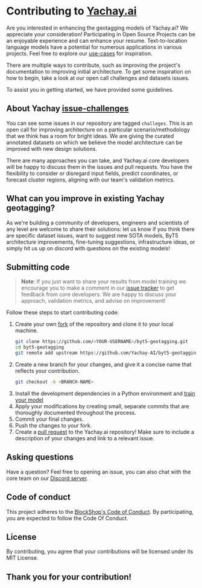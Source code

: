 # Contributing to [Yachay.ai](https://www.yachay.ai/)
Are you interested in enhancing the geotagging models of Yachay.ai? We appreciate your consideration! Participating in Open Source Projects can be an enjoyable experience and can enhance your resume. Text-to-location language models have a potential for numerous applications in various projects. Feel free to explore our [use-cases](https://discord.com/invite/PaqpppYTxs) for inspiration.

There are multiple ways to contribute, such as improving the project's documentation to improving initial architecture. To get some inspiration on how to begin, take a look at our open call challenges and datasets issues.

To assist you in getting started, we have provided some guidelines.

## About Yachay [issue-challenges](https://github.com/Yachay-AI/byt5-geotagging/issues)
 
You can see some issues in our repository are tagged `challeges`. This is an open call for improving architecture on a particular scenario/methodology that we think has a room for bright ideas. We are giving the curated annotated datasets on which we believe the model architecture can be improved with new design solutions.

There are many approaches you can take, and Yachay.ai core developers will be happy to discuss them in the issues and pull requests. You have the flexibility to consider or disregard input fields, predict coordinates, or forecast cluster regions, aligning with our team's validation metrics.

## What can you improve in existing Yachay geotagging?
As we're building a community of developers, engineers and scientists of any level are welcome to share their solutions: let us know if you think there are specific dataset issues, want to suggest new SOTA models, ByT5 architecture improvements, fine-tuning suggestions, infrastructure ideas, or simply hit us up on discord with questions on the existing models!

## Submitting code
> **Note**: If you just want to share your results from model training we encourage you to make a comment in our [issue tracker](https://github.com/Yachay-AI/byt5-geotagging/issue) to get feedback from core developers. We are happy to discuss your approach, validation metrics, and advise on improvement!

Follow these steps to start contributing code:

1. Create your own [fork](https://docs.github.com/en/get-started/quickstart/fork-a-repo#forking-a-repository) of the repository and clone it to your local machine.
    ```bash
    git clone https://github.com/<YOUR-USERNAME>/byt5-geotagging.git
    cd byt5-geotagging
    git remote add upstream https://github.com/Yachay-AI/byt5-geotagging.git
    ```
2. Create a new branch for your changes, and give it a concise name that reflects your contribution.
    ```bash
    git checkout -b <BRANCH-NAME>
    ```
2. Install the development dependencies in a Python environment and [train your model](https://github.com/Yachay-AI/byt5-geotagging#training)
4. Apply your modifications by creating small, separate commits that are thoroughly documented throughout the process.
5. Commit your final changes.
6. Push the changes to your fork.
7. Create a [pull request](https://docs.github.com/en/github/collaborating-with-issues-and-pull-requests/creating-a-pull-request) to the Yachay.ai repository! Make sure to include a description of your changes and link to a relevant issue.

## Asking questions

Have a question? Feel free to opening an issue, you can also chat with the core team on our [Discord server](https://discord.com/invite/msWFtcfmwe).

## Code of conduct

This project adheres to the [BlockShop's Code of Conduct](https://github.com/1712n/.github/blob/main/.github/CODE_OF_CONDUCT.md). By participating, you are expected to follow the Code Of Conduct.

## License
By contributing, you agree that your contributions will be licensed under its MIT License.

## Thank you for your contribution!
